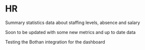 # HR
Summary statistics data about staffing levels, absence and salary

Soon to be updated with some new metrics and up to date data

Testing the Bothan integration for the dashboard
